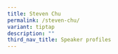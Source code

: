 ```yaml
---
title: Steven Chu
permalink: /steven-chu/
variant: tiptap
description: ""
third_nav_title: Speaker profiles
---
```


